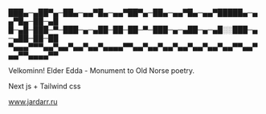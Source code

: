 
███▄─▄██▀▄─██▄─▄▄▀█▄─▄▄▀██▀▄─██▄─▄▄▀█▄─▄▄▀█████▄─▄▄▀█▄─██─▄█
█─▄█─███─▀─███─▄─▄██─██─██─▀─███─▄─▄██─▄─▄█░░███─▄─▄██─██─██
▀▄▄▄▀▀▀▄▄▀▄▄▀▄▄▀▄▄▀▄▄▄▄▀▀▄▄▀▄▄▀▄▄▀▄▄▀▄▄▀▄▄▀▄▄▀▀▄▄▀▄▄▀▀▄▄▄▄▀▀

Velkominn! Elder Edda - Monument to Old Norse poetry.

Next js + Tailwind css

www.jardarr.ru
